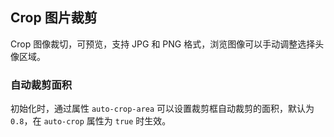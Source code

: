 <div class="demo-header">
<p class="overviewicon">
  <span class="wapi-ui-crop"/>
</p>

## Crop 图片裁剪

<nova-uxlink widget-name="Crop"></nova-uxlink>

Crop 图像裁切，可预览，支持 JPG 和 PNG 格式，浏览图像可以手动调整选择头像区域。
</div>

### 自动裁剪面积

初始化时，通过属性 `auto-crop-area` 可以设置裁剪框自动裁剪的面积，默认为 `0.8`，在 `auto-crop` 属性为 `true` 时生效。

<nova-demo-view link="crop/auto-crop-area"></nova-demo-view>

<br>
